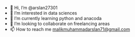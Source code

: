 - 👋 Hi, I’m @arslan27301
- 👀 I’m interested in data sciences
- 🌱 I’m currently learning python and anacoda
- 💞️ I’m looking to collaborate on freelancing areas
- 📫 How to reach me malikmuhammadarslan71@gmail.com

<!---
arslan27301/arslan27301 is a ✨ special ✨ repository because its `README.md` (this file) appears on your GitHub profile.
You can click the Preview link to take a look at your changes.
--->
